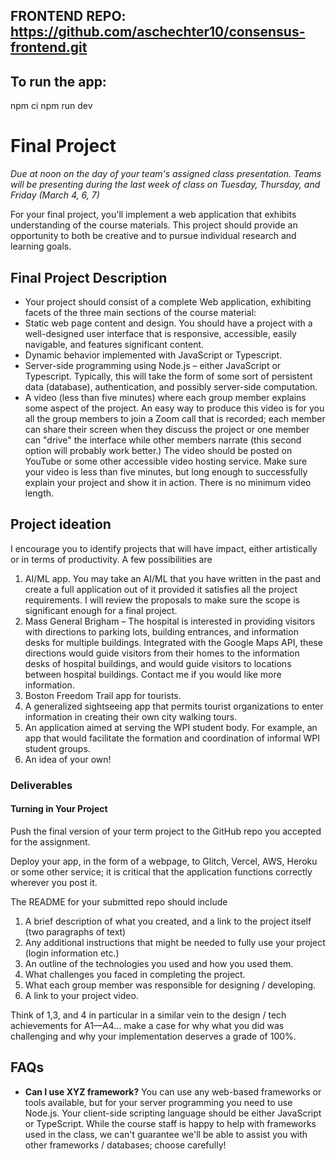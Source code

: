 ## FRONTEND REPO: https://github.com/aschechter10/consensus-frontend.git

## To run the app:

npm ci
npm run dev

# Final Project

_Due at noon on the day of your team's assigned class presentation. Teams will be presenting
during the last week of class on Tuesday, Thursday, and Friday (March 4, 6, 7)_

For your final project, you'll implement a web application that exhibits understanding of the course materials.
This project should provide an opportunity to both be creative and to pursue individual research and learning goals.

## Final Project Description

- Your project should consist of a complete Web application, exhibiting facets of the three main sections of the course material:
- Static web page content and design. You should have a project with a well-designed user interface that is responsive, accessible, easily navigable, and features significant content.
- Dynamic behavior implemented with JavaScript or Typescript.
- Server-side programming using Node.js – either JavaScript or Typescript. Typically, this will take the form of some sort of persistent data (database), authentication, and possibly server-side computation.
- A video (less than five minutes) where each group member explains some aspect of the project. An easy way to produce this video is for you all the group members to join a Zoom call that is recorded; each member can share their screen when they discuss the project or one member can "drive" the interface while other members narrate (this second option will probably work better.) The video should be posted on YouTube or some other accessible video hosting service. Make sure your video is less than five minutes, but long enough to successfully explain your project and show it in action. There is no minimum video length.

## Project ideation

I encourage you to identify projects that will have impact, either artistically or in terms of productivity. A few possibilities are

1. AI/ML app. You may take an AI/ML that you have written in the past and create a full application out of it provided it satisfies all the project requirements. I will review the proposals to make sure the scope is significant enough for a final project.
2. Mass General Brigham – The hospital is interested in providing visitors with directions to parking lots, building entrances, and information desks for multiple buildings. Integrated with the Google Maps API, these directions would guide visitors from their homes to the information desks of hospital buildings, and would guide visitors to locations between hospital buildings. Contact me if you would like more information.
3. Boston Freedom Trail app for tourists.
4. A generalized sightseeing app that permits tourist organizations to enter information in creating their own city walking tours.
5. An application aimed at serving the WPI student body. For example, an app that would facilitate the formation and coordination of informal WPI student groups.
6. An idea of your own!

### Deliverables

#### Turning in Your Project

Push the final version of your term project to the GitHub repo you accepted for the assignment.

Deploy your app, in the form of a webpage, to Glitch, Vercel, AWS, Heroku or some other service; it is critical that the application functions correctly wherever you post it.

The README for your submitted repo should include

1. A brief description of what you created, and a link to the project itself (two paragraphs of text)
2. Any additional instructions that might be needed to fully use your project (login information etc.)
3. An outline of the technologies you used and how you used them.
4. What challenges you faced in completing the project.
5. What each group member was responsible for designing / developing.
6. A link to your project video.

Think of 1,3, and 4 in particular in a similar vein to the design / tech achievements for A1—A4… make a case for why what you did was challenging and why your implementation deserves a grade of 100%.

## FAQs

- **Can I use XYZ framework?** You can use any web-based frameworks or tools available, but for your server programming you need to use Node.js. Your client-side scripting language should be either JavaScript or TypeScript. While the course staff is happy to help with frameworks used in the class, we can't guarantee we'll be able to assist you with other frameworks / databases; choose carefully!
